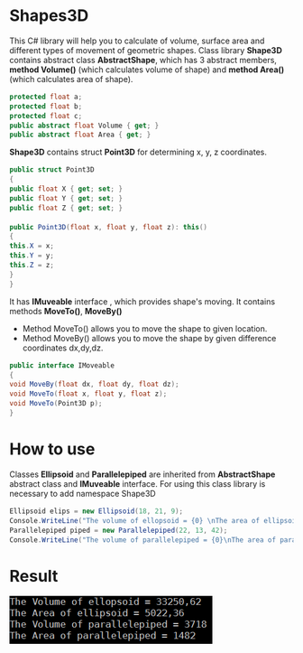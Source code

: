 # Shapes3D
This C# library will help you to calculate of volume, surface area and different types of movement of geometric shapes.
Class library **Shape3D** contains abstract class **AbstractShape**, which has 3 abstract members, **method Volume()** (which calculates volume of shape) and **method Area()** (which calculates area of shape). 
```C#
protected float a;
protected float b;
protected float c;
public abstract float Volume { get; }
public abstract float Area { get; }
```
**Shape3D** contains struct **Point3D** for determining x, y, z coordinates.
```C#
public struct Point3D
{
public float X { get; set; }
public float Y { get; set; }
public float Z { get; set; }

public Point3D(float x, float y, float z): this()
{
this.X = x;
this.Y = y;
this.Z = z;
}
}
```
It has **IMuveable** interface , which provides shape's moving. It contains methods **MoveTo()**, **MoveBy()**

* Method MoveTo() allows you to move the shape to given location.
* Method MoveBy() allows you to move the shape by given difference coordinates dx,dy,dz.
```C#
public interface IMoveable
{
void MoveBy(float dx, float dy, float dz);
void MoveTo(float x, float y, float z);
void MoveTo(Point3D p);
}
```
# How to use
Classes **Ellipsoid** and **Parallelepiped** are inherited from **AbstractShape** abstract class and **IMuveable** interface.
For using this class library is necessary to add namespace Shape3D
```C#
Ellipsoid elips = new Ellipsoid(18, 21, 9);
Console.WriteLine("The volume of ellopsoid = {0} \nThe area of ellipsoid = {1}", elips.Volume, elips.Area);
Parallelepiped piped = new Parallelepiped(22, 13, 42);
Console.WriteLine("The volume of parallelepiped = {0}\nThe area of parallelepiped = {1}", piped.Volume, piped.Area);
```
# Result
![GitHub Logo](/Shape3D.png)
